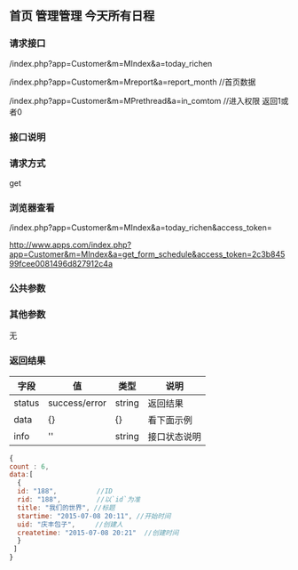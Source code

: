 ## 首页 管理管理 今天所有日程
### **请求接口**
/index.php?app=Customer&m=MIndex&a=today_richen

/index.php?app=Customer&m=Mreport&a=report_month  //首页数据

/index.php?app=Customer&m=MPrethread&a=in_comtom   //进入权限  返回1或者0
### **接口说明**

### **请求方式**
get

### **浏览器查看**
/index.php?app=Customer&m=MIndex&a=today_richen&access_token=

http://www.apps.com/index.php?app=Customer&m=MIndex&a=get_form_schedule&access_token=2c3b84599fcee0081496d827912c4a

### **公共参数** 

### **其他参数**
无


### **返回结果**
|字段       |值             |类型    |说明           |
| --------- |--------      |--------|--------       |
|status     |success/error |string |返回结果         |
|data       |{}| {} |看下面示例 |
|info       | '' | string | 接口状态说明  |

``` javascript
{
count : 6,
data:[
  {
  id: "188",          //ID
  rid: "188",         //以`id`为准
  title: "我们的世界", //标题
  startime: "2015-07-08 20:11", //开始时间
  uid: "庆丰包子",     //创建人
  createtime: "2015-07-08 20:21"  //创建时间
  }
 ]
}